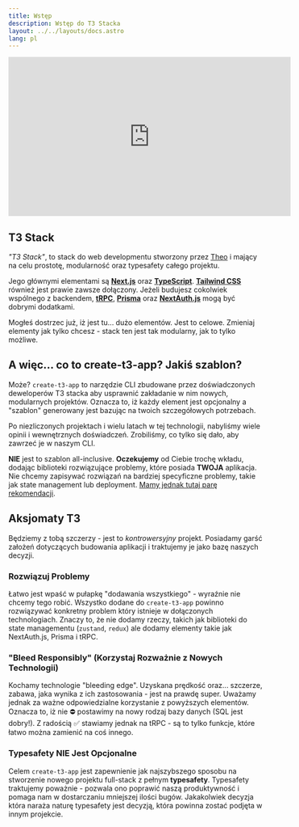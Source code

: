 ```yaml
---
title: Wstęp
description: Wstęp do T3 Stacka
layout: ../../layouts/docs.astro
lang: pl
---
```


<div class="embed">
<iframe width="560" height="315" src="https://www.youtube.com/embed/PbjHxIuHduU" title="The best stack for your next project" frameborder="0" allow="accelerometer; autoplay; clipboard-write; encrypted-media; gyroscope; picture-in-picture" allowfullscreen></iframe>
</div>

## T3 Stack

_"T3 Stack"_, to stack do web developmentu stworzony przez [Theo](https://twitter.com/t3dotgg) i mający na celu prostotę, modularność oraz typesafety całego projektu.

Jego głównymi elementami są [**Next.js**](https://nextjs.org/) oraz [**TypeScript**](https://typescriptlang.org/). [**Tailwind CSS**](https://tailwindcss.com/) również jest prawie zawsze dołączony. Jeżeli budujesz cokolwiek wspólnego z backendem, [**tRPC**](https://trpc.io/), [**Prisma**](https://prisma.io/) oraz [**NextAuth.js**](https://next-auth.js.org/) mogą być dobrymi dodatkami.

Mogłeś dostrzec już, iż jest tu... dużo elementów. Jest to celowe. Zmieniaj elementy jak tylko chcesz - stack ten jest tak modularny, jak to tylko możliwe.

## A więc... co to create-t3-app? Jakiś szablon?

Może? `create-t3-app` to narzędzie CLI zbudowane przez doświadczonych deweloperów T3 stacka aby usprawnić zakładanie w nim nowych, modularnych projektów. Oznacza to, iż każdy element jest opcjonalny a "szablon" generowany jest bazując na twoich szczegółowych potrzebach.

Po niezliczonych projektach i wielu latach w tej technologii, nabyliśmy wiele opinii i wewnętrznych doświadczeń. Zrobiliśmy, co tylko się dało, aby zawrzeć je w naszym CLI.

**NIE** jest to szablon all-inclusive. **Oczekujemy** od Ciebie trochę wkładu, dodając biblioteki rozwiązujące problemy, które posiada **TWOJA** aplikacja. Nie chcemy zapisywać rozwiązań na bardziej specyficzne problemy, takie jak state management lub deployment. [Mamy jednak tutaj parę rekomendacji](/pl/other-recs).

## Aksjomaty T3

Będziemy z tobą szczerzy - jest to _kontrowersyjny_ projekt. Posiadamy garść założeń dotyczących budowania aplikacji i traktujemy je jako bazę naszych decyzji.

### Rozwiązuj Problemy

Łatwo jest wpaść w pułapkę "dodawania wszystkiego" - wyraźnie nie chcemy tego robić. Wszystko dodane do `create-t3-app` powinno rozwiązywać konkretny problem który istnieje w dołączonych technologiach. Znaczy to, że nie dodamy rzeczy, takich jak biblioteki do state managementu (`zustand`, `redux`) ale dodamy elementy takie jak NextAuth.js, Prisma i tRPC.

### "Bleed Responsibly" (Korzystaj Rozważnie z Nowych Technologii)

Kochamy technologie "bleeding edge". Uzyskana prędkość oraz... szczerze, zabawa, jaka wynika z ich zastosowania - jest na prawdę super. Uważamy jednak za ważne odpowiedzialne korzystanie z powyższych elementów. Oznacza to, iż nie ⛔️ postawimy na nowy rodzaj bazy danych (SQL jest dobry!). Z radością ✅ stawiamy jednak na tRPC - są to tylko funkcje, które łatwo można zamienić na coś innego.

### Typesafety NIE Jest Opcjonalne

Celem `create-t3-app` jest zapewnienie jak najszybszego sposobu na stworzenie nowego projektu full-stack z pełnym **typesafety**. Typesafety traktujemy poważnie - pozwala ono poprawić naszą produktywność i pomaga nam w dostarczaniu mniejszej ilości bugów. Jakakolwiek decyzja która naraża naturę typesafety jest decyzją, która powinna zostać podjęta w innym projekcie.
